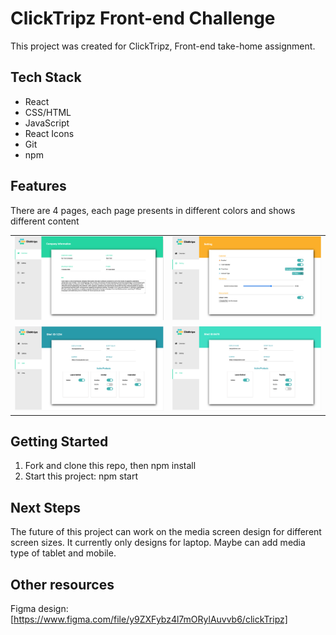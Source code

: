 # ClickTripz Front-end Challenge

This project was created for ClickTripz, Front-end take-home assignment. 

## Tech Stack

- React 
- CSS/HTML
- JavaScript
- React Icons
- Git
- npm

## Features

There are 4 pages, each page presents in different colors and shows different content

<table>
  <tr>
    <td valign="top"><img src="./public/img/screen1.png" width="500"/></td>
    <td valign="top"><img src="./public/img/screen2.png" width="500"/></td>
  </tr>
    <td valign="top"><img src="./public/img/screen3.png" width="500"/></td>
    <td valign="top"><img src="./public/img/screen4.png" width="500"/></td>
  </tr>
</table>

## Getting Started

1. Fork and clone this repo, then npm install
2. Start this project: npm start

## Next Steps

The future of this project can work on the media screen design for different screen sizes. It currently only designs for laptop. Maybe can add media type of tablet and mobile.

## Other resources
Figma design: [https://www.figma.com/file/y9ZXFybz4l7mORylAuvvb6/clickTripz]



